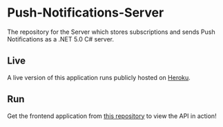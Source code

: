 # Push-Notifications-Server
The repository for the Server which stores subscriptions and sends Push Notifications as a .NET 5.0 C# server.

## Live
A live version of this application runs publicly hosted on [Heroku](https://safe-depths-95733.herokuapp.com/swagger/index.html).

## Run
Get the frontend application from [this repository](https://github.com/RenaudVancoillie/Push-Notifications-Client) to view the API in action!
